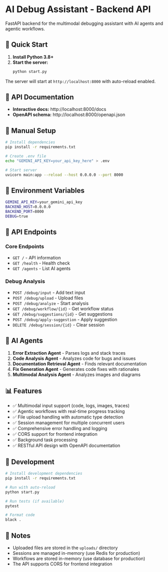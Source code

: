 # AI Debug Assistant - Backend API

FastAPI backend for the multimodal debugging assistant with AI agents and agentic workflows.

## 🚀 Quick Start

1. **Install Python 3.8+**
2. **Start the server:**
   ```bash
   python start.py
   ```

The server will start at `http://localhost:8000` with auto-reload enabled.

## 📖 API Documentation

- **Interactive docs:** http://localhost:8000/docs
- **OpenAPI schema:** http://localhost:8000/openapi.json

## 🔧 Manual Setup

```bash
# Install dependencies
pip install -r requirements.txt

# Create .env file
echo "GEMINI_API_KEY=your_api_key_here" > .env

# Start server
uvicorn main:app --reload --host 0.0.0.0 --port 8000
```

## 🔑 Environment Variables

```bash
GEMINI_API_KEY=your_gemini_api_key
BACKEND_HOST=0.0.0.0
BACKEND_PORT=8000
DEBUG=true
```

## 📁 API Endpoints

### Core Endpoints
- `GET /` - API information
- `GET /health` - Health check
- `GET /agents` - List AI agents

### Debug Analysis
- `POST /debug/input` - Add text input
- `POST /debug/upload` - Upload files
- `POST /debug/analyze` - Start analysis
- `GET /debug/workflow/{id}` - Get workflow status
- `GET /debug/suggestions/{id}` - Get suggestions
- `POST /debug/apply-suggestion` - Apply suggestion
- `DELETE /debug/session/{id}` - Clear session

## 🤖 AI Agents

1. **Error Extraction Agent** - Parses logs and stack traces
2. **Code Analysis Agent** - Analyzes code for bugs and issues
3. **Documentation Retrieval Agent** - Finds relevant documentation
4. **Fix Generation Agent** - Generates code fixes with rationales
5. **Multimodal Analysis Agent** - Analyzes images and diagrams

## 📊 Features

- ✅ Multimodal input support (code, logs, images, traces)
- ✅ Agentic workflows with real-time progress tracking
- ✅ File upload handling with automatic type detection
- ✅ Session management for multiple concurrent users
- ✅ Comprehensive error handling and logging
- ✅ CORS support for frontend integration
- ✅ Background task processing
- ✅ RESTful API design with OpenAPI documentation

## 🐛 Development

```bash
# Install development dependencies
pip install -r requirements.txt

# Run with auto-reload
python start.py

# Run tests (if available)
pytest

# Format code
black .
```

## 📝 Notes

- Uploaded files are stored in the `uploads/` directory
- Sessions are managed in-memory (use Redis for production)
- Workflows are stored in-memory (use database for production)
- The API supports CORS for frontend integration
